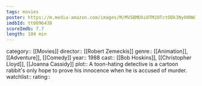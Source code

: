 ```yaml
---
tags: movies
poster: https://m.media-amazon.com/images/M/MV5BMDhiOTM2OTctODk3Ny00NWI4LThhZDgtNGQ4NjRiYjFkZGQzXkEyXkFqcGdeQXVyMTA0MjU0Ng@@._V1_SX300.jpg
imdbId: tt0096438
scoreImdb: 7.7
length: 104 min
---
```


category:: [[Movies]]
director:: [[Robert Zemeckis]]
genre:: [[Animation]], [[Adventure]], [[Comedy]]
year:: 1988
cast:: [[Bob Hoskins]], [[Christopher Lloyd]], [[Joanna Cassidy]]
plot:: A toon-hating detective is a cartoon rabbit's only hope to prove his innocence when he is accused of murder.
watchlist::
rating::
